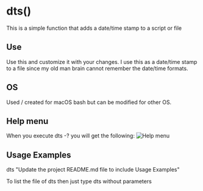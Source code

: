 # dts()
This is a simple function that adds a date/time stamp to a script or file

## Use
Use this and customize it with your changes. I use this as a date/time stamp to a file since my old man brain cannot remember the date/time formats.

## OS
Used / created for macOS bash but can be modified for other OS.

## Help menu
When you execute dts -? you will get the following:
![Help menu]()

## Usage Examples

dts "Update the project README.md file to include Usage Examples"

To list the file of dts then just type dts without parameters
